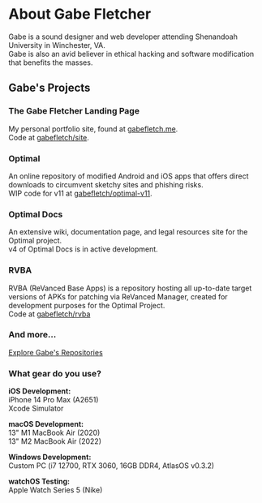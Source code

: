 # About Gabe Fletcher

Gabe is a sound designer and web developer attending Shenandoah University in Winchester, VA.<br>
Gabe is also an avid believer in ethical hacking and software modification that benefits the masses.<br>

## Gabe's Projects
### The Gabe Fletcher Landing Page
My personal portfolio site, found at [gabefletch.me](https://gabefletch.me).<br> 
Code at [gabefletch/site](https://github.com/gabefletch/site).
### Optimal
An online repository of modified Android and iOS apps that offers direct downloads to circumvent sketchy sites and phishing risks.<br>
WIP code for v11 at [gabefletch/optimal-v11](https://github.com/gabefletch/optimal-v11).<br>
### Optimal Docs
An extensive wiki, documentation page, and legal resources site for the Optimal project.<br>
v4 of Optimal Docs is in active development.
### RVBA
RVBA (ReVanced Base Apps) is a repository hosting all up-to-date target versions of APKs for patching via ReVanced Manager, created for development purposes for the Optimal Project.<br>
Code at [gabefletch/rvba](https://github.com/gabefletch/rvba)

### And more...
[Explore Gabe's Repositories](https://github.com/gabefletch?tab=repositories)

### What gear do you use?
**iOS Development:**<br>
iPhone 14 Pro Max (A2651)<br>
Xcode Simulator<br>

**macOS Development:**<br>
13" M1 MacBook Air (2020)<br>
13" M2 MacBook Air (2022)<br>

**Windows Development:**<br>
Custom PC (i7 12700, RTX 3060, 16GB DDR4, AtlasOS v0.3.2)<br>

**watchOS Testing:**<br>
Apple Watch Series 5 (Nike)<br>
